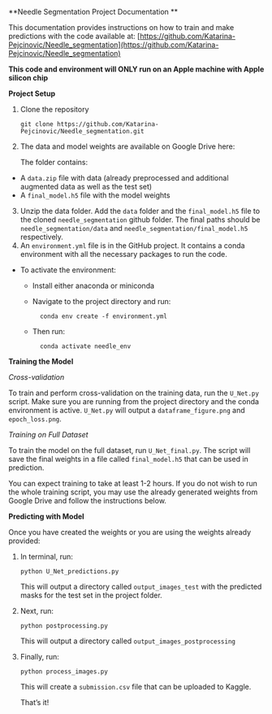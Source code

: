 
**Needle Segmentation Project Documentation **

This documentation provides instructions on how to train and make predictions with the code available at: [https://github.com/Katarina-Pejcinovic/Needle_segmentation](https://github.com/Katarina-Pejcinovic/Needle_segmentation)

****This code and environment will ONLY run on an Apple machine with Apple silicon chip****

**Project Setup**



1. Clone the repository

    ```
    git clone https://github.com/Katarina-Pejcinovic/Needle_segmentation.git
    ```


2. The data and model weights are available on Google Drive here: 

    The folder contains: 

* A `data.zip` file with data (already preprocessed and additional augmented data as well as the test set) 
* A `final_model.h5` file with the model weights
3. Unzip the data folder. Add the `data` folder and the `final_model.h5` file to the cloned `needle_segmentation` github folder. The final paths should be `needle_segmentation/data` and `needle_segmentation/final_model.h5 `respectively. 
4. An `environment.yml` file is in the GitHub project. It contains a conda environment with all the necessary packages to run the code. 
* To activate the environment:
    * Install either anaconda or miniconda 
    * Navigate to the project directory and run:

            
            conda env create -f environment.yml
            


    * Then run: 

            
            conda activate needle_env

            


**Training the Model**

_Cross-validation_

To train and perform cross-validation on the training data, run the `U_Net.py` script. Make sure you are running from the project directory and the conda environment is active. `U_Net.py` will output a `dataframe_figure.png` and `epoch_loss.png`. 

_Training on Full Dataset_

To train the model on the full dataset, run `U_Net_final.py`. The script will save the final weights in a file called `final_model.h5` that can be used in prediction. 

You can expect training to take at least 1-2 hours. If you do not wish to run the whole training script, you may use the already generated weights from Google Drive and follow the instructions below. 

**Predicting with Model**

Once you have created the weights or you are using the weights already provided:



1. In terminal, run:

    ```
    python U_Net_predictions.py
    ```



    This will output a directory called `output_images_test` with the predicted masks for the test set in the project folder. 

2. Next, run: 

    ```
    python postprocessing.py
    ```



    This will output a directory called `output_images_postprocessing`

3. Finally, run:

    ```
    python process_images.py
    ```



    This will create a `submission.csv` file that can be uploaded to Kaggle. 


    That’s it!
